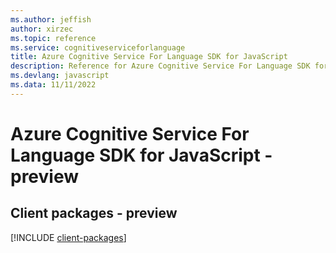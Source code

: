 ```yaml
---
ms.author: jeffish
author: xirzec
ms.topic: reference
ms.service: cognitiveserviceforlanguage
title: Azure Cognitive Service For Language SDK for JavaScript
description: Reference for Azure Cognitive Service For Language SDK for JavaScript
ms.devlang: javascript
ms.data: 11/11/2022
---
```

# Azure Cognitive Service For Language SDK for JavaScript - preview

## Client packages - preview
[!INCLUDE [client-packages](cognitive-service-for-language-client-index.md)]